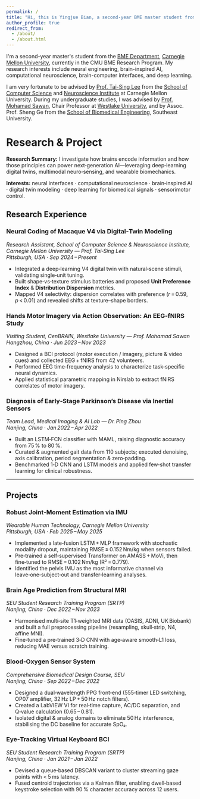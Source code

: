 ```yaml
---
permalink: /
title: "Hi, this is Yingjue Bian, a second-year BME master student from CMU"
author_profile: true
redirect_from: 
  - /about/
  - /about.html
---
```


I'm a second-year master's student from the [BME Department](https://www.cmu.edu/bme/), [Carnegie Mellon University](https://www.cmu.edu/), currently in the CMU BME Research Program.
My research interests include neural engineering, brain-inspired AI, computational neuroscience, brain-computer interfaces, and deep learning.

I am very fortunate to be advised by [Prof. Tai-Sing Lee](https://www.cnbc.cmu.edu/~tai/) from the [School of Computer Science](https://www.cs.cmu.edu/) and [Neuroscience Institute](https://www.cmu.edu/ni/) at Carnegie Mellon University.
During my undergraduate studies, I was advised by [Prof. Mohamad Sawan](https://en.westlake.edu.cn/faculty/mohamad-sawan.html), Chair Professor at [Westlake University](https://en.westlake.edu.cn/), and by Assoc. Prof. Sheng Ge from the [School of Biomedical Engineering](https://bme.seu.edu.cn/), Southeast University.


Research & Project
===
**Research Summary:** 
I investigate how brains encode information and how those principles can power next‑generation AI—leveraging deep‑learning digital twins, multimodal neuro‑sensing, and wearable biomechanics. 

**Interests:** 
neural interfaces · computational neuroscience · brain‑inspired AI · digital twin modeling · deep learning for biomedical signals · sensorimotor control.

## Research Experience

### Neural Coding of Macaque V4 via Digital‑Twin Modeling  
*Research Assistant, School of Computer Science & Neuroscience Institute, Carnegie Mellon University — Prof. Tai‑Sing Lee*  
*Pittsburgh, USA · Sep 2024 – Present*

- Integrated a deep‑learning V4 digital twin with natural‑scene stimuli, validating single‑unit tuning.  
- Built shape‑vs‑texture stimulus batteries and proposed **Unit Preference Index** & **Distribution Dispersion** metrics.  
- Mapped V4 selectivity: dispersion correlates with preference (*r* = 0.59, *p* < 0.01) and revealed shifts at texture–shape borders.

### Hands Motor Imagery via Action Observation: An EEG‑fNIRS Study  
*Visiting Student, CenBRAIN, Westlake University — Prof. Mohamad Sawan*  
*Hangzhou, China · Jun 2023 – Nov 2023*

- Designed a BCI protocol (motor execution / imagery, picture & video cues) and collected EEG + fNIRS from 42 volunteers.  
- Performed EEG time‑frequency analysis to characterize task‑specific neural dynamics.  
- Applied statistical parametric mapping in Nirslab to extract fNIRS correlates of motor imagery.

### Diagnosis of Early‑Stage Parkinson’s Disease via Inertial Sensors  
*Team Lead, Medical Imaging & AI Lab — Dr. Ping Zhou*  
*Nanjing, China · Jan 2022 – Apr 2022*

- Built an LSTM‑FCN classifier with MAML, raising diagnostic accuracy from 75 % to 80 %.  
- Curated & augmented gait data from 110 subjects; executed denoising, axis calibration, period segmentation & zero‑padding.  
- Benchmarked 1‑D CNN and LSTM models and applied few‑shot transfer learning for clinical robustness.

---

## Projects

### Robust Joint‑Moment Estimation via IMU  
*Wearable Human Technology, Carnegie Mellon University*  
*Pittsburgh, USA · Feb 2025 – May 2025*

- Implemented a late‑fusion LSTM + MLP framework with stochastic modality dropout, maintaining RMSE ≤ 0.152 Nm/kg when sensors failed.  
- Pre‑trained a self‑supervised Transformer on AMASS + MoVi, then fine‑tuned to RMSE = 0.102 Nm/kg (R² = 0.779).  
- Identified the pelvis IMU as the most informative channel via leave‑one‑subject‑out and transfer‑learning analyses.

### Brain Age Prediction from Structural MRI  
*SEU Student Research Training Program (SRTP)*  
*Nanjing, China · Dec 2022 – Nov 2023*

- Harmonised multi‑site T1‑weighted MRI data (OASIS, ADNI, UK Biobank) and built a full preprocessing pipeline (resampling, skull‑strip, N4, affine MNI).  
- Fine‑tuned a pre‑trained 3‑D CNN with age‑aware smooth‑L1 loss, reducing MAE versus scratch training.

### Blood‑Oxygen Sensor System  
*Comprehensive Biomedical Design Course, SEU*  
*Nanjing, China · Sep 2022 – Dec 2022*

- Designed a dual‑wavelength PPG front‑end (555‑timer LED switching, OP07 amplifier, 32 Hz LP + 50 Hz notch filters).  
- Created a LabVIEW VI for real‑time capture, AC/DC separation, and Q‑value calculation (0.65 – 0.81).  
- Isolated digital & analog domains to eliminate 50 Hz interference, stabilising the DC baseline for accurate SpO₂.

### Eye‑Tracking Virtual Keyboard BCI  
*SEU Student Research Training Program (SRTP)*  
*Nanjing, China · Jan 2021 – Jan 2022*

- Devised a queue‑based DBSCAN variant to cluster streaming gaze points with < 5 ms latency.  
- Fused centroid trajectories via a Kalman filter, enabling dwell‑based keystroke selection with 90 % character accuracy across 12 users.

<!--A data-driven personal website
======
Like many other Jekyll-based GitHub Pages templates, Academic Pages makes you separate the website's content from its form. The content & metadata of your website are in structured markdown files, while various other files constitute the theme, specifying how to transform that content & metadata into HTML pages. You keep these various markdown (.md), YAML (.yml), HTML, and CSS files in a public GitHub repository. Each time you commit and push an update to the repository, the [GitHub pages](https://pages.github.com/) service creates static HTML pages based on these files, which are hosted on GitHub's servers free of charge.

Many of the features of dynamic content management systems (like Wordpress) can be achieved in this fashion, using a fraction of the computational resources and with far less vulnerability to hacking and DDoSing. You can also modify the theme to your heart's content without touching the content of your site. If you get to a point where you've broken something in Jekyll/HTML/CSS beyond repair, your markdown files describing your talks, publications, etc. are safe. You can rollback the changes or even delete the repository and start over - just be sure to save the markdown files! Finally, you can also write scripts that process the structured data on the site, such as [this one](https://github.com/academicpages/academicpages.github.io/blob/master/talkmap.ipynb) that analyzes metadata in pages about talks to display [a map of every location you've given a talk](https://academicpages.github.io/talkmap.html).

Getting started
======
1. Register a GitHub account if you don't have one and confirm your e-mail (required!)
1. Fork [this template](https://github.com/academicpages/academicpages.github.io) by clicking the "Use this template" button in the top right. 
1. Go to the repository's settings (rightmost item in the tabs that start with "Code", should be below "Unwatch"). Rename the repository "[your GitHub username].github.io", which will also be your website's URL.
1. Set site-wide configuration and create content & metadata (see below -- also see [this set of diffs](http://archive.is/3TPas) showing what files were changed to set up [an example site](https://getorg-testacct.github.io) for a user with the username "getorg-testacct")
1. Upload any files (like PDFs, .zip files, etc.) to the files/ directory. They will appear at https://[your GitHub username].github.io/files/example.pdf.  
1. Check status by going to the repository settings, in the "GitHub pages" section

Site-wide configuration
------
The main configuration file for the site is in the base directory in [_config.yml](https://github.com/academicpages/academicpages.github.io/blob/master/_config.yml), which defines the content in the sidebars and other site-wide features. You will need to replace the default variables with ones about yourself and your site's github repository. The configuration file for the top menu is in [_data/navigation.yml](https://github.com/academicpages/academicpages.github.io/blob/master/_data/navigation.yml). For example, if you don't have a portfolio or blog posts, you can remove those items from that navigation.yml file to remove them from the header. 

Create content & metadata
------
For site content, there is one markdown file for each type of content, which are stored in directories like _publications, _talks, _posts, _teaching, or _pages. For example, each talk is a markdown file in the [_talks directory](https://github.com/academicpages/academicpages.github.io/tree/master/_talks). At the top of each markdown file is structured data in YAML about the talk, which the theme will parse to do lots of cool stuff. The same structured data about a talk is used to generate the list of talks on the [Talks page](https://academicpages.github.io/talks), each [individual page](https://academicpages.github.io/talks/2012-03-01-talk-1) for specific talks, the talks section for the [CV page](https://academicpages.github.io/cv), and the [map of places you've given a talk](https://academicpages.github.io/talkmap.html) (if you run this [python file](https://github.com/academicpages/academicpages.github.io/blob/master/talkmap.py) or [Jupyter notebook](https://github.com/academicpages/academicpages.github.io/blob/master/talkmap.ipynb), which creates the HTML for the map based on the contents of the _talks directory).

**Markdown generator**

The repository includes [a set of Jupyter notebooks](https://github.com/academicpages/academicpages.github.io/tree/master/markdown_generator
) that converts a CSV containing structured data about talks or presentations into individual markdown files that will be properly formatted for the Academic Pages template. The sample CSVs in that directory are the ones I used to create my own personal website at stuartgeiger.com. My usual workflow is that I keep a spreadsheet of my publications and talks, then run the code in these notebooks to generate the markdown files, then commit and push them to the GitHub repository.

How to edit your site's GitHub repository
------
Many people use a git client to create files on their local computer and then push them to GitHub's servers. If you are not familiar with git, you can directly edit these configuration and markdown files directly in the github.com interface. Navigate to a file (like [this one](https://github.com/academicpages/academicpages.github.io/blob/master/_talks/2012-03-01-talk-1.md) and click the pencil icon in the top right of the content preview (to the right of the "Raw | Blame | History" buttons). You can delete a file by clicking the trashcan icon to the right of the pencil icon. You can also create new files or upload files by navigating to a directory and clicking the "Create new file" or "Upload files" buttons. 

Example: editing a markdown file for a talk
![Editing a markdown file for a talk](/images/editing-talk.png)

For more info
------
More info about configuring Academic Pages can be found in [the guide](https://academicpages.github.io/markdown/), the [growing wiki](https://github.com/academicpages/academicpages.github.io/wiki), and you can always [ask a question on GitHub](https://github.com/academicpages/academicpages.github.io/discussions). The [guides for the Minimal Mistakes theme](https://mmistakes.github.io/minimal-mistakes/docs/configuration/) (which this theme was forked from) might also be helpful.-->
